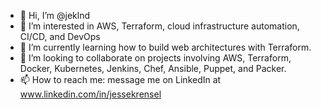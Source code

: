 - 👋 Hi, I’m @jeklnd
- 👀 I’m interested in AWS, Terraform, cloud infrastructure automation, CI/CD, and DevOps
- 🌱 I’m currently learning how to build web architectures with Terraform.
- 💞️ I’m looking to collaborate on projects involving AWS, Terraform, Docker, Kubernetes, Jenkins, Chef, Ansible, Puppet, and Packer.
- 📫 How to reach me: message me on LinkedIn at  www.linkedin.com/in/jessekrensel

<!---
jeklnd/jeklnd is a ✨ special ✨ repository because its `README.md` (this file) appears on your GitHub profile.
You can click the Preview link to take a look at your changes.
--->

